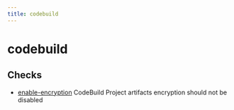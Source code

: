 ```yaml
---
title: codebuild
---
```


# codebuild

## Checks


- [enable-encryption](enable-encryption) CodeBuild Project artifacts encryption should not be disabled



